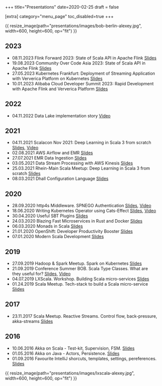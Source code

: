 +++
title="Presentations"
date=2020-02-25
draft = false

[extra]
category="menu_page"
toc_disabled=true
+++

{{ resize_image(path="presentations/images/bob-berlin-alexey.jpg", width=600, height=600, op="fit") }}

## 2023

- 08.11.2023 Flink Forward 2023: State of Scala API in Apache Flink [Slides](https://speakerdeck.com/alexeyn/flink-forward-2023-state-of-scala-api-in-apache-flink)
- 19.08.2023 Community Over Code Asia 2023: State of Scala API in Apache Flink [Slides](https://speakerdeck.com/alexeyn/state-of-scala-api-in-apache-flink)
- 27.05.2023 Kubernetes Frankfurt: Deployment of Streaming Application with Ververica Platform on Kubernetes [Slides](https://speakerdeck.com/alexeyn/deployment-of-streaming-application-with-ververica-platform-on-kubernetes)
- 10.01.2023 Alibaba Cloud Developer Summit 2023: Rapid Development with Apache Flink and Ververica Platform [Slides](https://speakerdeck.com/alexeyn/rapid-deployment-with-apache-flink-and-ververica-platform)

## 2022

- 04.11.2022 Data Lake implementation story [Video](https://www.youtube.com/watch?v=2eRd3ILDwBY&t=18301s)

## 2021

- 04.11.2021 Scalacon Nov 2021: Deep Learning in Scala 3 from scratch [Slides](https://speakerdeck.com/alexeyn/scalacon-2021-deep-learning-in-scala), [Video](https://www.youtube.com/watch?v=1AUClzPIzGM)
- 02.08.2021 AWS Airflow and EMR [Slides](https://speakerdeck.com/alexeyn/aws-airflow-and-emr)
- 27.07.2021 EMR Data Ingestion [Slides](https://speakerdeck.com/alexeyn/emr-data-ingestion-with-apache-hudi)
- 03.05.2021 Data Stream Processing with AWS Kinesis [Slides](https://speakerdeck.com/alexeyn/data-stream-processing-with-aws-kinesis)
- 25.03.2021 Rhein-Main Scala Meetup: Deep Learning in Scala 3 from scratch [Slides](https://speakerdeck.com/alexeyn/deep-learning-in-scala-3-from-scratch)
- 08.03.2021 Dhall Configuration Language [Slides](https://speakerdeck.com/alexeyn/dhall-configuration-language)

## 2020
- 28.09.2020 http4s Middleware. SPNEGO Authentication [Slides](https://speakerdeck.com/alexeyn/http4s-middleware), [Video](https://www.youtube.com/watch?v=Jw_MALH3VDc)
- 18.06.2020 Writing Kubernetes Operator using Cats-Effect [Slides](https://speakerdeck.com/alexeyn/writing-kubernetes-operators-using-cats-effect), [Video](https://www.youtube.com/watch?v=5sDmT1-ZgYY)
- 30.04.2020 Useful SBT Plugins [Slides](https://speakerdeck.com/alexeyn/useful-sbt-plugins)
- 24.03.2020 Blazing Fast Microservices in Rust and Docker [Slides](https://speakerdeck.com/alexeyn/blazing-fast-microservices-in-rust-and-docker)
- 06.03.2020 Monads in Scala [Slides](https://speakerdeck.com/alexeyn/monads-in-scala)
- 21.01.2020 OpenShift: Developer Productivity Booster [Slides](https://speakerdeck.com/alexeyn/openshift-developer-productivity-booster)
- 07.01.2020 Modern Scala Development [Slides](https://speakerdeck.com/alexeyn/scala-club-modern-development-in-scala)

## 2019
- 27.09.2019 Hadoop & Spark Meetup. Spark on Kubernetes [Slides](https://speakerdeck.com/alexeyn/spark-on-kubernetes)
- 21.09.2019 Conference Summer BOB. Scala Type Classes. What are they useful for? [Slides](https://speakerdeck.com/alexeyn/scala-type-classes-what-are-they-useful-for-1e5ed6bf-6440-40de-86a9-b34b5cfff3af), [Video](https://www.youtube.com/watch?v=BpDIbkG_lbU)
- 04.07.2019 LXScala. Workshop. Building Scala micro-services [Slides](https://speakerdeck.com/alexeyn/workshop-building-scala-microservice)
- 01.24.2019 Scala Meetup. Tech-stack to build a Scala micro-service [Slides](https://speakerdeck.com/alexeyn/tech-stack-overview-building-scala-microservices)

## 2017
- 23.11.2017 Scala Meetup. Reactive Streams. Control flow, back-pressure, akka-streams [Slides](https://speakerdeck.com/alexeyn/scala-reactive-streams)

## 2016
- 10.06.2016 Akka on Scala - Test-kit, Supervision, FSM. [Slides](https://speakerdeck.com/alexeyn/devmeetup-akka-on-scala)
- 01.05.2016 Akka on Java - Actors, Persistence. [Slides](https://speakerdeck.com/alexeyn/devmeetup-akka-on-java)
- 01.09.2016 Favourite IntelliJ shorcuts, templates, settings, pereferences. [Slides](https://speakerdeck.com/alexeyn/favorite-intellij-shortcuts)

{{ resize_image(path="presentations/images/lxscala-alexey.jpg", width=600, height=600, op="fit") }}
